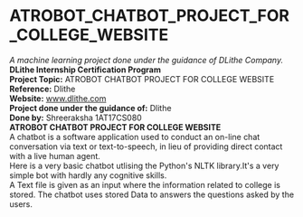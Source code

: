 # ATROBOT_CHATBOT_PROJECT_FOR_COLLEGE_WEBSITE
<i>A machine learning project done under the guidance of DLithe Company.</i>
</br><b>DLithe Internship Certification Program</b>
</br><b>Project Topic:</b>
ATROBOT CHATBOT PROJECT FOR COLLEGE WEBSITE
</br><b>Reference:</b>
Dlithe
</br><b>Website:</b>
www.dlithe.com
</br><b>Project done under the guidance of:</b>
Dlithe
</br><b>Done by:</b>
Shreeraksha 1AT17CS080</br>
<b>ATROBOT CHATBOT PROJECT FOR COLLEGE WEBSITE</b>
</br>A chatbot is a software application used to conduct an on-line chat conversation via text or text-to-speech, in lieu of providing direct contact with a live human agent.
</br>Here is a very basic chatbot utlising the Python's NLTK library.It's a very simple bot with hardly any cognitive skills.
</br>A Text file is given as an input where the information related to college is stored. The chatbot uses stored Data to answers the questions asked by the users.
